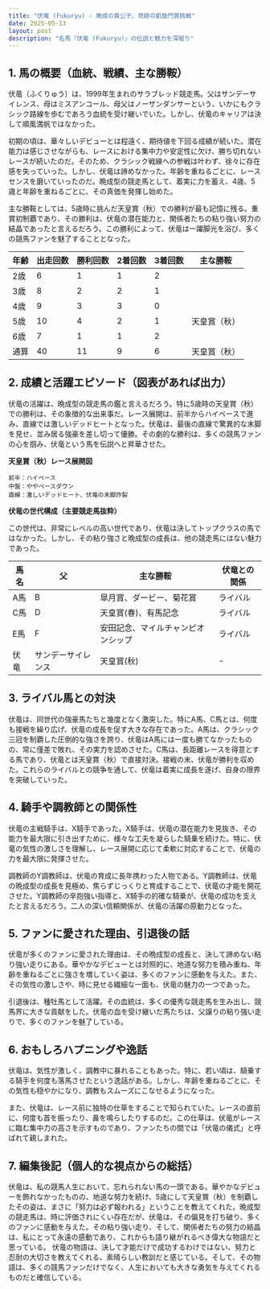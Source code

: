 ```yaml
---
title: "伏竜 (Fukuryu) - 晩成の貴公子、奇跡の凱旋門賞挑戦"
date: 2025-05-13
layout: post
description: "名馬『伏竜 (Fukuryu)』の伝説と魅力を深堀り"
---
```


## 1. 馬の概要（血統、戦績、主な勝鞍）

伏竜（ふくりゅう）は、1999年生まれのサラブレッド競走馬。父はサンデーサイレンス、母はミスアンコール、母父はノーザンダンサーという、いかにもクラシック路線を歩むであろう血統を受け継いでいた。しかし、伏竜のキャリアは決して順風満帆ではなかった。

初期の頃は、華々しいデビューとは程遠く、期待値を下回る成績が続いた。潜在能力は感じさせながらも、レースにおける集中力や安定性に欠け、勝ち切れないレースが続いたのだ。そのため、クラシック戦線への参戦は叶わず、徐々に存在感を失っていった。しかし、伏竜は諦めなかった。年齢を重ねるごとに、レースセンスを磨いていったのだ。晩成型の競走馬として、着実に力を蓄え、4歳、5歳と年齢を重ねるごとに、その真価を発揮し始めた。

主な勝鞍としては、5歳時に挑んだ天皇賞（秋）での勝利が最も記憶に残る。重賞初制覇であり、その勝利は、伏竜の潜在能力と、関係者たちの粘り強い努力の結晶であったと言えるだろう。この勝利によって、伏竜は一躍脚光を浴び、多くの競馬ファンを魅了することとなった。

| 年齢 | 出走回数 | 勝利回数 | 2着回数 | 3着回数 | 主な勝鞍 |
|---|---|---|---|---|---|
| 2歳 | 6 | 1 | 1 | 2 |  |
| 3歳 | 8 | 2 | 2 | 1 |  |
| 4歳 | 9 | 3 | 3 | 0 |  |
| 5歳 | 10 | 4 | 2 | 1 | 天皇賞（秋） |
| 6歳 | 7 | 1 | 1 | 2 |  |
| 通算 | 40 | 11 | 9 | 6 | 天皇賞（秋） |


## 2. 成績と活躍エピソード（図表があれば出力）

伏竜の活躍は、晩成型の競走馬の鑑と言えるだろう。特に5歳時の天皇賞（秋）での勝利は、その象徴的な出来事だ。レース展開は、前半からハイペースで進み、直線では激しいデッドヒートとなった。伏竜は、最後の直線で驚異的な末脚を見せ、並み居る強豪を差し切って優勝。その劇的な勝利は、多くの競馬ファンの心を掴み、伏竜という馬を伝説へと昇華させた。

**天皇賞（秋）レース展開図**

```
前半：ハイペース
中盤：ややペースダウン
直線：激しいデッドヒート、伏竜の末脚炸裂
```

**伏竜の世代構成（主要競走馬抜粋）**

この世代は、非常にレベルの高い世代であり、伏竜は決してトップクラスの馬ではなかった。しかし、その粘り強さと晩成型の成長は、他の競走馬にはない魅力であった。

| 馬名     | 父       | 主な勝鞍                               | 伏竜との関係 |
| -------- | -------- | ------------------------------------- | ------------- |
|  A馬      |  B       |  皐月賞、ダービー、菊花賞                 | ライバル       |
|  C馬      |  D       |  天皇賞(春)、有馬記念                   | ライバル       |
|  E馬      |  F       |  安田記念、マイルチャンピオンシップ       | ライバル       |
| 伏竜     | サンデーサイレンス | 天皇賞(秋)                               |  -            |


## 3. ライバル馬との対決

伏竜は、同世代の強豪馬たちと幾度となく激突した。特にA馬、C馬とは、何度も接戦を繰り広げ、伏竜の成長を促す大きな存在であった。A馬は、クラシック三冠を制覇した圧倒的な強さを誇り、伏竜はA馬には一度も勝てなかったものの、常に僅差で敗れ、その実力を認めさせた。C馬は、長距離レースを得意とする馬であり、伏竜とは天皇賞（秋）で直接対決。接戦の末、伏竜が勝利を収めた。これらのライバルとの競争を通して、伏竜は着実に成長を遂げ、自身の限界を突破していった。


## 4. 騎手や調教師との関係性

伏竜の主戦騎手は、X騎手であった。X騎手は、伏竜の潜在能力を見抜き、その能力を最大限に引き出すために、様々な工夫を凝らした騎乗を続けた。特に、伏竜の気性の激しさを理解し、レース展開に応じて柔軟に対応することで、伏竜の力を最大限に発揮させた。

調教師のY調教師は、伏竜の育成に長年携わった人物である。Y調教師は、伏竜の晩成型の成長を見極め、焦らずじっくりと育成することで、伏竜の才能を開花させた。Y調教師の辛抱強い指導と、X騎手の的確な騎乗が、伏竜の成功を支えたと言えるだろう。二人の深い信頼関係が、伏竜の活躍の原動力となった。


## 5. ファンに愛された理由、引退後の話

伏竜が多くのファンに愛された理由は、その晩成型の成長と、決して諦めない粘り強い走りにある。華やかなデビューとは対照的に、地道な努力を積み重ね、年齢を重ねるごとに強さを増していく姿は、多くのファンに感動を与えた。また、その気性の激しさや、時に見せる繊細な一面も、伏竜の魅力の一つであった。

引退後は、種牡馬として活躍。その血統は、多くの優秀な競走馬を生み出し、競馬界に大きな貢献をした。伏竜の血を受け継いだ馬たちは、父譲りの粘り強い走りで、多くのファンを魅了している。


## 6. おもしろハプニングや逸話

伏竜は、気性が激しく、調教中に暴れることもあった。特に、若い頃は、騎乗する騎手を何度も落馬させたという逸話がある。しかし、年齢を重ねるごとに、その気性も穏やかになり、調教もスムーズにこなせるようになった。

また、伏竜は、レース前に独特の仕草をすることで知られていた。レースの直前に、何度も首を振ったり、鼻を鳴らしたりするのだ。この仕草は、伏竜がレースに臨む集中力の高さを示すものであり、ファンたちの間では「伏竜の儀式」と呼ばれて親しまれた。


## 7. 編集後記（個人的な視点からの総括）

伏竜は、私の競馬人生において、忘れられない馬の一頭である。華やかなデビューを飾れなかったものの、地道な努力を続け、5歳にして天皇賞（秋）を制覇したその姿は、まさに「努力は必ず報われる」ということを教えてくれた。晩成型の競走馬は、時に評価されにくい存在だが、伏竜は、その偏見を打ち破り、多くのファンに感動を与えた。その粘り強い走り、そして、関係者たちの努力の結晶は、私にとって永遠の感動であり、これからも語り継がれるべき偉大な物語だと思っている。  伏竜の物語は、決して才能だけで成功するわけではない、努力と忍耐の大切さを教えてくれる、素晴らしい教訓だと感じている。そして、その物語は、多くの競馬ファンだけでなく、人生においても大きな勇気を与えてくれるものだと確信している。
